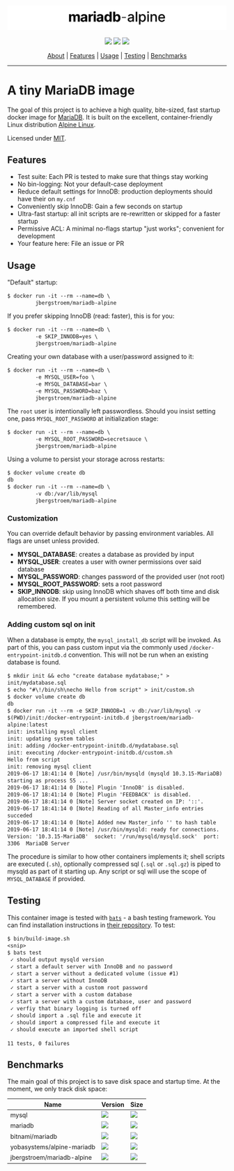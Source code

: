 [![mariadb-alpine](site/img/mariadb-alpine.png)](https://github.com/jbergstroem/mariadb-alpine)

<p align="center">
  <img src="https://img.shields.io/docker/v/jbergstroem/mariadb-alpine?color=999&sort=semver">
  <img src="https://img.shields.io/docker/image-size/jbergstroem/mariadb-alpine?color=999&sort=semver">
  <img src="https://img.shields.io/docker/pulls/jbergstroem/mariadb-alpine?color=999&sort=semver">
</p>
<p align="center">
  <a href="#a-tiny-mariadb-image">About</a> | 
  <a href="#features">Features</a> |
  <a href="#usage">Usage</a> |
  <a href="#testing">Testing</a> |
  <a href="#benchmarks">Benchmarks</a>
</p>

---

# A tiny MariaDB image

The goal of this project is to achieve a high quality, bite-sized, fast startup docker image for [MariaDB][1].
It is built on the excellent, container-friendly Linux distribution [Alpine Linux][2].

Licensed under [MIT](./LICENSE).

## Features

- Test suite: Each PR is tested to make sure that things stay working
- No bin-logging: Not your default-case deployment
- Reduce default settings for InnoDB: production deployments should have their on `my.cnf`
- Conveniently skip InnoDB: Gain a few seconds on startup
- Ultra-fast startup: all init scripts are re-rewritten or skipped for a faster startup
- Permissive ACL: A minimal no-flags startup "just works"; convenient for development
- Your feature here: File an issue or PR

## Usage

"Default" startup:

```console
$ docker run -it --rm --name=db \
         jbergstroem/mariadb-alpine
```

If you prefer skipping InnoDB (read: faster), this is for you:

```console
$ docker run -it --rm --name=db \
         -e SKIP_INNODB=yes \
         jbergstroem/mariadb-alpine
```

Creating your own database with a user/password assigned to it:

```console
$ docker run -it --rm --name=db \
         -e MYSQL_USER=foo \
         -e MYSQL_DATABASE=bar \
         -e MYSQL_PASSWORD=baz \
         jbergstroem/mariadb-alpine
```

The `root` user is intentionally left passwordless. Should you insist setting one, pass `MYSQL_ROOT_PASSWORD` at initialization stage:

```console
$ docker run -it --rm --name=db \
         -e MYSQL_ROOT_PASSWORD=secretsauce \
         jbergstroem/mariadb-alpine
```

Using a volume to persist your storage across restarts:

```console
$ docker volume create db
db
$ docker run -it --rm --name=db \
         -v db:/var/lib/mysql
         jbergstroem/mariadb-alpine
```

### Customization

You can override default behavior by passing environment variables. All flags
are unset unless provided.

-  **MYSQL_DATABASE**: creates a database as provided by input
-  **MYSQL_USER**: creates a user with owner permissions over said database
-  **MYSQL_PASSWORD**: changes password of the provided user (not root)
-  **MYSQL_ROOT_PASSWORD**: sets a root password
-  **SKIP_INNODB**: skip using InnoDB which shaves off both time and
   disk allocation size. If you mount a persistent volume
   this setting will be remembered.

### Adding custom sql on init

When a database is empty, the `mysql_install_db` script will be invoked. As part of this, you can pass custom input via the commonly used `/docker-entrypoint-initdb.d` convention. This will not be run when an existing database is found.

```console
$ mkdir init && echo "create database mydatabase;" > init/mydatabase.sql
$ echo "#\!/bin/sh\necho Hello from script" > init/custom.sh
$ docker volume create db
db
$ docker run -it --rm -e SKIP_INNODB=1 -v db:/var/lib/mysql -v $(PWD)/init:/docker-entrypoint-initdb.d jbergstroem/mariadb-alpine:latest
init: installing mysql client
init: updating system tables
init: adding /docker-entrypoint-initdb.d/mydatabase.sql
init: executing /docker-entrypoint-initdb.d/custom.sh
Hello from script
init: removing mysql client
2019-06-17 18:41:14 0 [Note] /usr/bin/mysqld (mysqld 10.3.15-MariaDB) starting as process 55 ...
2019-06-17 18:41:14 0 [Note] Plugin 'InnoDB' is disabled.
2019-06-17 18:41:14 0 [Note] Plugin 'FEEDBACK' is disabled.
2019-06-17 18:41:14 0 [Note] Server socket created on IP: '::'.
2019-06-17 18:41:14 0 [Note] Reading of all Master_info entries succeded
2019-06-17 18:41:14 0 [Note] Added new Master_info '' to hash table
2019-06-17 18:41:14 0 [Note] /usr/bin/mysqld: ready for connections.
Version: '10.3.15-MariaDB'  socket: '/run/mysqld/mysqld.sock'  port: 3306  MariaDB Server
```

The procedure is similar to how other containers implements it; shell scripts are executed (`.sh`), optionally compressed sql (`.sql` or `.sql.gz`) is piped to mysqld as part of it starting up. Any script or sql will use the scope of `MYSQL_DATABASE` if provided.

## Testing

This container image is tested with [`bats`][3] - a bash testing framework. You can find installation
instructions in [their repository][4]. To test:

```console
$ bin/build-image.sh
<snip>
$ bats test
 ✓ should output mysqld version
 ✓ start a default server with InnoDB and no password
 ✓ start a server without a dedicated volume (issue #1)
 ✓ start a server without InnoDB
 ✓ start a server with a custom root password
 ✓ start a server with a custom database
 ✓ start a server with a custom database, user and password
 ✓ verfiy that binary logging is turned off
 ✓ should import a .sql file and execute it
 ✓ should import a compressed file and execute it
 ✓ should execute an imported shell script

11 tests, 0 failures
```

## Benchmarks

The main goal of this project is to save disk space and startup time. At the moment,
we only track disk space:

 | Name | Version | Size |
 | ---- | ------- | ---- |
 | mysql  | <img src="https://img.shields.io/docker/v/_/mysql/5.7?color=666&label=%22%22"> | <img src="https://img.shields.io/docker/image-size/_/mysql/5.7?color=666&label=%22%22"> |
 | mariadb | <img src="https://img.shields.io/docker/v/_/mariadb/10.4?color=666&label=%22%22"> | <img src="https://img.shields.io/docker/image-size/_/mariadb/10.4?color=666&label=%22%22"> |
 | bitnami/mariadb | <img src="https://img.shields.io/docker/v/bitnami/mariadb/10.4?color=666&label=%22%22"> | <img src="https://img.shields.io/docker/image-size/bitnami/mariadb/10.4?color=666&label=%22%22"> |
 | yobasystems/alpine-mariadb | <img src="https://img.shields.io/docker/v/yobasystems/alpine-mariadb?color=666&label=%22%22"> | <img src="https://img.shields.io/docker/image-size/yobasystems/alpine-mariadb?color=666&label=%22%22"> |
 | jbergstroem/mariadb-alpine | <img src="https://img.shields.io/docker/v/jbergstroem/mariadb-alpine?color=666&&sort=semver&label="> | <img src="https://img.shields.io/docker/image-size/jbergstroem/mariadb-alpine?color=666&sort=semver&label="> |

[1]: https://mariadb.org
[2]: https://alpinelinux.org
[3]: https://github.com/bats-core/bats-core
[4]: https://github.com/bats-core/bats-core#installation
